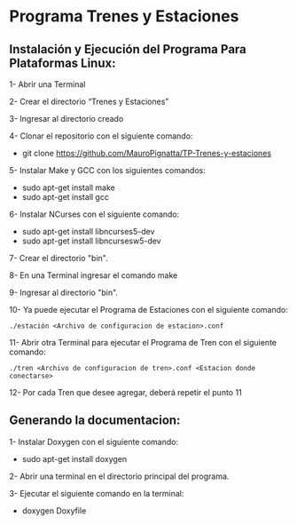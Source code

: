 # Programa Trenes y Estaciones

## Instalación y Ejecución del Programa Para Plataformas Linux:

1-	Abrir una Terminal 

2-	Crear el directorio “Trenes y Estaciones”

3-	Ingresar al directorio creado

4-	Clonar el repositorio con el siguiente comando: 
-	git clone https://github.com/MauroPignatta/TP-Trenes-y-estaciones

5-	Instalar Make y GCC con los siguientes comandos:
- 	sudo apt-get install make
- 	sudo apt-get install gcc

6-	Instalar NCurses con el siguiente comando:
-	sudo apt-get install libncurses5-dev
-	sudo apt-get install libncursesw5-dev

7-  Crear el directorio "bin".

8-  En una Terminal ingresar el comando make

9-	Ingresar al directorio "bin".

10-	Ya puede ejecutar el Programa de Estaciones con el siguiente comando:
```
./estación <Archivo de configuracion de estacion>.conf
```

11-	Abrir otra Terminal para ejecutar el Programa de Tren con el siguiente comando:
```
./tren <Archivo de configuracion de tren>.conf <Estacion donde conectarse>
```

12-	Por cada Tren que desee agregar, deberá repetir el punto 11

## Generando la documentacion:

1-	Instalar Doxygen con el siguiente comando:
-	sudo apt-get install doxygen

2-	Abrir una terminal en el directorio principal del programa.

3-	Ejecutar el siguiente comando en la terminal:
-	doxygen Doxyfile
